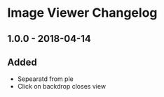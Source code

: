 # Image Viewer Changelog

## 1.0.0 - 2018-04-14
## Added
- Sepearatd from ple
- Click on backdrop closes view
